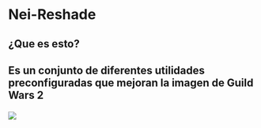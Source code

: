 # Nei-Reshade
<p aling="center"><h2>¿Que es esto?<h2></p>
<p aling="center">Es un conjunto de diferentes utilidades preconfiguradas que mejoran la imagen de Guild Wars 2</p>
<p aling="center"><a href="https://discord.gg/0ftXDJBAS7ywDH7c"><img src="https://discordapp.com/assets/e4923594e694a21542a489471ecffa50.svg"></a></p>
